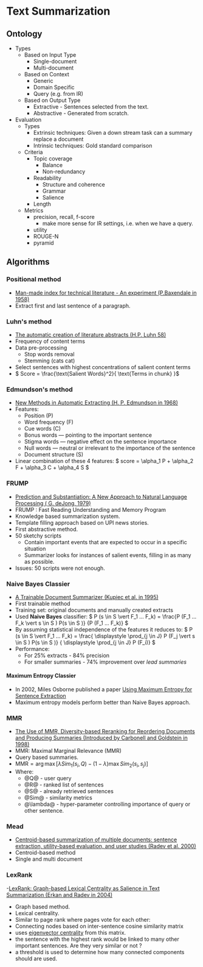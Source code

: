 
# Text Summarization

## Ontology

- Types 
    - Based on Input Type 
        - Single-document 
        - Multi-document 
    - Based on Context 
        - Generic 
        - Domain Specific
        - Query  (e.g. from IR) 
    - Based on Output Type 
        - Extractive - Sentences selected from the text.
        - Abstractive - Generated from scratch.
- Evaluation 
    - Types
        - Extrinsic techniques: Given a down stream task can a summary replace a document
        - Intrinsic  techniques: Gold standard comparison
    - Criteria
        - Topic coverage 
            - Balance 
            - Non-redundancy 
        - Readability 
            - Structure and coherence 
            - Grammar
            - Salience 
        - Length
    - Metrics
        - precision, recall, f-score
            - make more sense for IR settings, i.e. when we have a query.
        - utility
        - ROUGE-N
        - pyramid

## Algorithms

### Positional method
- [Man-made index for technical literature - An experiment (P.Baxendale in 1958)](https://dl.acm.org/doi/10.1147/rd.24.0354) 
- Extract first and last sentence of a paragraph.

### Luhn's method 
- [The automatic creation of literature abstracts (H.P. Luhn 58)](https://courses.ischool.berkeley.edu/i256/f06/papers/luhn58.pdf)
- Frequency of content terms 
- Data pre-processing 
    - Stop words removal 
    - Stemming (cats cat) 
- Select sentences with highest concentrations of salient content terms 
- $ Score = \frac{\text{Salient Words}^2}{  \text{Terms in chunk} }$

### Edmundson's method 
- [New Methods in Automatic Extracting (H. P. Edmundson in 1968)](https://courses.ischool.berkeley.edu/i256/f06/papers/edmonson69.pdf)
- Features:
    - Position (P) 
    - Word frequency (F) 
    - Cue words (C) 
    - Bonus words — pointing to the important sentence 
    - Stigma words — negative effect on the sentence importance 
    - Null words — neutral or irrelevant to the importance of the sentence 
    - Document structure (S) 
- Linear combination of these 4 features: $ score = \alpha_1 P + \alpha_2 F + \alpha_3 C + \alpha_4 S $

### FRUMP 
- [Prediction and Substantiation: A New Approach to Natural Language Processing ( G. deJong, 1979)](https://onlinelibrary.wiley.com/doi/pdfdirect/10.1207/s15516709cog0303_4)
- FRUMP : Fast Reading Understanding and Memory Program
- Knowledge based summarization system.
- Template filling approach based on UPI news stories.
- First abstractive method.
- 50 sketchy scripts 
    - Contain important events that are expected to occur in a specific situation 
    - Summarizer looks for instances of salient events, filling in as many as possible.
- Issues: 50 scripts were not enough.


### Naive Bayes Classier 
- [A Trainable Document Summarizer (Kupiec et al. in 1995)](https://courses.ischool.berkeley.edu/i256/f06/papers/kupiec95.pdf)
- First trainable method
- Training set: original documents and manually created extracts 
- Used **Naive Bayes** classifier: $ P (s \in S \vert F_1 ... F_k) = \frac{P (F_1 ... F_k \vert s \in S ) P(s \in S )} {P (F_1 ... F_k)} $
- By assuming statistical independence of the features it reduces to: $  P (s \in S \vert F_1 ... F_k)  = \frac{ \displaystyle \prod_{j \in J} P (F_j \vert s \in S ) P(s \in S )} { \displaystyle \prod_{j \in J} P (F_i)} $
- Performance:
    - For 25% extracts - 84% precision 
    - For smaller summaries - 74% improvement over *lead summaries*

####  Maximum Entropy Classier
- In 2002, Miles Osborne published a paper [Using Maximum Entropy for 
Sentence Extraction](https://www.aclweb.org/anthology/W02-0401.pdf)
- Maximum entropy models perform better than Naive Bayes approach.

### MMR
- [The Use of MMR, Diversity-based Reranking for Reordering Documents and Producing Summaries (Introduced by Carbonell and Goldstein in 1998)](https://www.cs.cmu.edu/~jgc/publication/The_Use_MMR_Diversity_Based_LTMIR_1998.pdf)
- MMR: Maximal Marginal Relevance (MMR)
- Query based summaries.
- $\text{MMR} = \arg \max[\lambda Sim_1(s_i,Q)-(1-\lambda) \max Sim_2(s_i, s_j)]$
- Where:
    - @Q@ - user query 
    - @R@ - ranked list of sentences 
    - @S@ - already retrieved sentences 
    - @Sim@ - similarity metrics 
    - @\lambda@ - hyper-parameter controlling importance of query or other sentence. 

### Mead 

- [Centroid-based summarization of multiple documents: sentence
extraction, utility-based evaluation, and user studies (Radev et al. 2000)](https://arxiv.org/pdf/cs/0005020.pdf)
- Centroid-based method 
- Single and multi document 

### LexRank 
-[LexRank: Graph-based Lexical Centrality as Salience in Text Summarization (Erkan and Radev in 2004)](https://www.cs.cmu.edu/afs/cs/project/jair/pub/volume22/erkan04a-html/erkan04a.html)
- Graph based method.
- Lexical centrality.
- Similar to page rank where pages vote for each other:
- Connecting nodes based on inter-sentence cosine similarity matrix 
- uses [eigenvector centrality](https://en.wikipedia.org/wiki/Eigenvector_centrality) from this matrix.
- the sentence with the highest rank would be linked to many other important sentences. Are they very similar or not ?
- a threshold is used to determine how many connected components should are used.